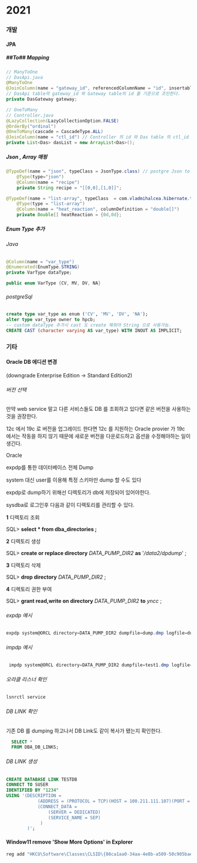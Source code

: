 # 2021

### 개발

#### JPA

##### ##To## Mapping

```java
// ManyToOne
// DasApi.java
@ManyToOne
@JoinColumn(name = "gateway_id", referencedColumnName = "id", insertable = false, updatable = false)
// DasApi table의 gateway_id 와 Gateway table의 id 를 기준으로 조인한다.
private DasGateway gateway;
```

```java
// OneToMany
// Controller.java
@LazyCollection(LazyCollectionOption.FALSE)
@OrderBy("ordinal")
@OneToMany(cascade = CascadeType.ALL)
@JoinColumn(name = "ctl_id") // Controller 의 id 와 Das table 의 ctl_id 를 기준으로 조인한다.
private List<Das> dasList = new ArrayList<Das>();
```

#####  Json , Array 매핑

```java
@TypeDef(name = "json", typeClass = JsonType.class) // postgre Json to Java String
    @Type(type="json")
    @Column(name = "recipe")
    private String recipe = "[[0,0],[1,0]]";

@TypeDef(name = "list-array", typeClass  = com.vladmihalcea.hibernate.type.array.DoubleArrayType.class) // postgre Number Array to Java Array
	@Type(type = "list-array")
    @Column(name = "heat_reaction", columnDefinition = "double[]")
    private Double[] heatReaction = {0d,0d};
```



##### Enum Type 추가

###### Java 

```java
@Column(name = "var_type")
@Enumerated(EnumType.STRING)
private VarType dataType;

public enum VarType {CV, MV, DV, NA}
```

###### postgreSql 

```sql
create type var_type as enum ('CV', 'MV', 'DV', 'NA');
alter type var_type owner to hpcb;
-- custom dataType 추가시 cast 도 create 해줘야 String 으로 사용가능.
CREATE CAST (character varying AS var_type) WITH INOUT AS IMPLICIT;
```

### 기타

#### Oracle DB 에디션 변경

(downgrade Enterprise Edition -> Standard Edition2)

###### 버전 선택

만약 web service 말고 다른 서비스들도 DB 를 조회하고 있다면 같은 버전을 사용하는 것을 권장한다. 

12c 에서 19c 로 버전을 업그레이드 한다면 12c 를 지원하는 Oracle provier 가 19c 에서는 작동을 하지 않기 때문에 새로운 버전을 다운로드하고 옵션을 수정해야하는 일이 생긴다.

Oracle 

expdp를 통한 데이터베이스 전체 Dump

system 대신 user를 이용해 특정 스키마만 dump 할 수도 있다



expdp로 dump하기 위해선 디렉토리가 db에 저장되어 있어야한다.

sysdba로 로그인후 다음과 같이 디렉토리를 관리할 수 있다.

**1** 디렉토리 조회

SQL> **select \* from dba_directories ;** 

 **2** 디렉토리 생성

SQL> **create or replace directory** *DATA_PUMP_DIR2* **as** '*/data2/dpdump*' ;

 **3** 디렉토리 삭제

SQL> **drop directory** *DATA_PUMP_DIR2* ;

 **4** 디렉토리 권한 부여

SQL> **grant read,write on directory** *DATA_PUMP_DIR2* **to** *yncc* ;



###### expdp 예시

```powershell
expdp system@ORCL directory=DATA_PUMP_DIR2 dumpfile=dump.dmp logfile=dump.log
```



###### impdp 예시

```powershell
 impdp system@ORCL directory=DATA_PUMP_DIR2 dumpfile=test1.dmp logfile=test1.log tables=hoya.test1
```



###### 오라클 리스너 확인 

```powershell 
lsnrctl service
```



###### DB LINK 확인 

기존 DB 를 dumping 하고나서 DB Link도 같이 복사가 됐는지 확인한다.

```sql
  SELECT *
  FROM DBA_DB_LINKS;
```



###### DB LINK 생성

```sql
CREATE DATABASE LINK TESTDB
CONNECT TO SUSER
IDENTIFIED BY "1234"
USING '(DESCRIPTION =
			(ADDRESS = (PROTOCOL = TCP)(HOST = 100.211.111.107)(PORT = 1521))
		    (CONNECT_DATA =
				(SERVER = DEDICATED)
				(SERVICE_NAME = SEP)
             )
        )';
```



####  Window11 remove 'Show More Options' in Explorer

```powershell
reg add "HKCU\Software\Classes\CLSID\{86ca1aa0-34aa-4e8b-a509-50c905bae2a2}\InprocServer32" /f /ve
```

